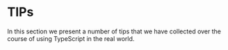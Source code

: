 # TIPs
In this section we present a number of tips that we have collected over the course of using TypeScript in the real world.

